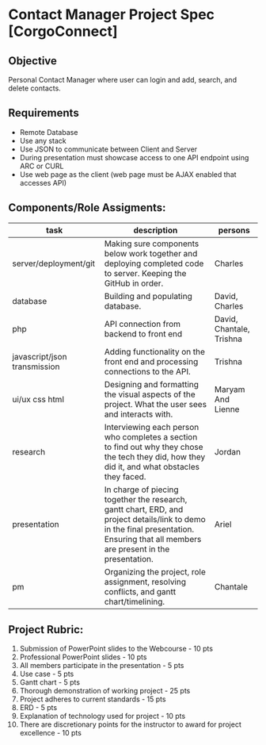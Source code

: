 # Contact Manager Project Spec [CorgoConnect]

## Objective
Personal Contact Manager where user can login and add, search, and delete contacts.

## Requirements
- Remote Database
- Use any stack
- Use JSON to communicate between Client and Server
- During presentation must showcase access to one API endpoint using ARC or CURL
- Use web page as the client (web page must be AJAX enabled that accesses API)

## Components/Role Assigments:

task | description | persons |
|---|---|---|
| server/deployment/git | Making sure components below work together and deploying completed code to server. Keeping the GitHub in order. | Charles |
| database | Building and populating database. | David, Charles |
| php | API connection from backend to front end | David, Chantale, Trishna |
| javascript/json transmission | Adding functionality on the front end and processing connections to the API. | Trishna |
| ui/ux css html | Designing and formatting the visual aspects of the project. What the user sees and interacts with. | Maryam And Lienne |
| research | Interviewing each person who completes a section to find out why they chose the tech they did, how they did it, and what obstacles they faced. | Jordan |
| presentation | In charge of piecing together the research, gantt chart, ERD, and project details/link to demo in the final presentation. Ensuring that all members are present in the presentation. | Ariel |
| pm | Organizing the project, role assignment, resolving conflicts, and gantt chart/timelining. | Chantale |

## Project Rubric:

1. Submission of PowerPoint slides to the Webcourse - 10 pts
2. Professional PowerPoint slides - 10 pts
3. All members participate in the presentation - 5 pts
4. Use case - 5 pts
5. Gantt chart - 5 pts
6. Thorough demonstration of working project - 25 pts
7. Project adheres to current standards - 15 pts
8. ERD - 5 pts
9. Explanation of technology used for project - 10 pts
10. There are discretionary points for the instructor to award for project excellence - 10 pts
